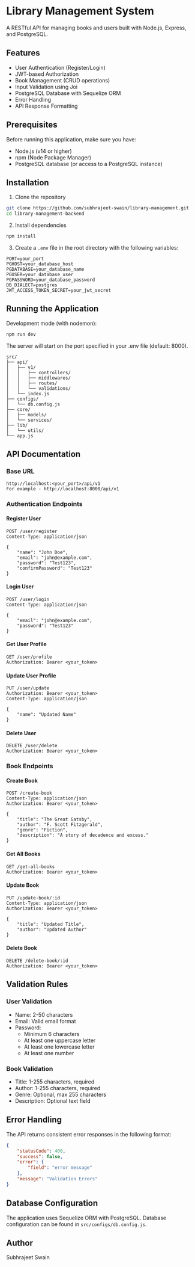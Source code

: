 # Library Management System

A RESTful API for managing books and users built with Node.js, Express, and PostgreSQL.

## Features

- User Authentication (Register/Login)
- JWT-based Authorization
- Book Management (CRUD operations)
- Input Validation using Joi
- PostgreSQL Database with Sequelize ORM
- Error Handling
- API Response Formatting

## Prerequisites

Before running this application, make sure you have:

- Node.js (v14 or higher)
- npm (Node Package Manager)
- PostgreSQL database (or access to a PostgreSQL instance)

## Installation

1. Clone the repository
```bash
git clone https://github.com/subhrajeet-swain/library-management.git
cd library-management-backend
```

2. Install dependencies
```bash
npm install
```

3. Create a `.env` file in the root directory with the following variables:
```env
PORT=your_port
PGHOST=your_database_host
PGDATABASE=your_database_name
PGUSER=your_database_user
PGPASSWORD=your_database_password
DB_DIALECT=postgres
JWT_ACCESS_TOKEN_SECRET=your_jwt_secret
```

## Running the Application

Development mode (with nodemon):
```bash
npm run dev
```

The server will start on the port specified in your .env file (default: 8000).

```
src/
├── api/
│   ├── v1/
│   │   ├── controllers/
│   │   ├── middlewares/
│   │   ├── routes/
│   │   └── validations/
│   └── index.js
├── configs/
│   └── db.config.js
├── core/
│   ├── models/
│   └── services/
├── lib/
│   └── utils/
└── app.js
```

## API Documentation

### Base URL
```
http://localhost:<your_port>/api/v1
For example - http://localhost:8000/api/v1
```

### Authentication Endpoints

#### Register User
```http
POST /user/register
Content-Type: application/json

{
    "name": "John Doe",
    "email": "john@example.com",
    "password": "Test123",
    "confirmPassword": "Test123"
}
```

#### Login User
```http
POST /user/login
Content-Type: application/json

{
    "email": "john@example.com",
    "password": "Test123"
}
```

#### Get User Profile
```http
GET /user/profile
Authorization: Bearer <your_token>
```

#### Update User Profile
```http
PUT /user/update
Authorization: Bearer <your_token>
Content-Type: application/json

{
    "name": "Updated Name"
}
```

#### Delete User
```http
DELETE /user/delete
Authorization: Bearer <your_token>
```

### Book Endpoints

#### Create Book
```http
POST /create-book
Content-Type: application/json
Authorization: Bearer <your_token>

{
    "title": "The Great Gatsby",
    "author": "F. Scott Fitzgerald",
    "genre": "Fiction",
    "description": "A story of decadence and excess."
}
```

#### Get All Books
```http
GET /get-all-books
Authorization: Bearer <your_token>
```

#### Update Book
```http
PUT /update-book/:id
Content-Type: application/json
Authorization: Bearer <your_token>

{
    "title": "Updated Title",
    "author": "Updated Author"
}
```

#### Delete Book
```http
DELETE /delete-book/:id
Authorization: Bearer <your_token>
```

## Validation Rules

### User Validation
- Name: 2-50 characters
- Email: Valid email format
- Password: 
  - Minimum 6 characters
  - At least one uppercase letter
  - At least one lowercase letter
  - At least one number

### Book Validation
- Title: 1-255 characters, required
- Author: 1-255 characters, required
- Genre: Optional, max 255 characters
- Description: Optional text field

## Error Handling

The API returns consistent error responses in the following format:
```json
{
    "statusCode": 400,
    "success": false,
    "error": {
        "field": "error message"
    },
    "message": "Validation Errors"
}
```

## Database Configuration
The application uses Sequelize ORM with PostgreSQL. Database configuration can be found in `src/configs/db.config.js`.

## Author
Subhrajeet Swain
